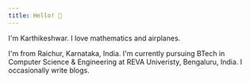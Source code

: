 ```yaml
---
title: Hello! 👋
---
```



I'm Karthikeshwar. I love mathematics and airplanes.

I'm from Raichur, Karnataka, India. I'm currently pursuing BTech in Computer Science & Engineering at REVA Univeristy, Bengaluru, India. 
I occasionally write blogs. 
